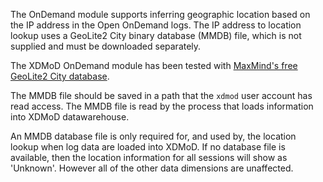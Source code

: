
The OnDemand module supports inferring geographic location based on the IP
address in the Open OnDemand logs. The IP address to location lookup uses
a GeoLite2 City binary database (MMDB) file, which is not supplied and must be downloaded
separately. 


The XDMoD OnDemand module has been tested with [MaxMind's free GeoLite2 City database](https://dev.maxmind.com/geoip/geolite2-free-geolocation-data).

The MMDB file should be saved in a path that the `xdmod` user account has read
access.  The MMDB file is read by the process that loads information into XDMoD
datawarehouse.

An MMDB database file is only required for, and used by, the location lookup
when log data are loaded into XDMoD.  If no database file is available, then
the location information for all sessions will show as 'Unknown'. However
all of the other data dimensions are unaffected.
